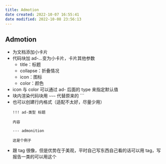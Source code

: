 ```yaml
---
title: Admotion
date created: 2022-10-07 16:55:41
date modified: 2022-10-08 23:56:13
---
```

## Admotion

- 为文档添加小卡片
- 代码块加 ad-…变为小卡片，卡片其他参数
	- title：标题
	- collapse：折叠情况
	- icon：图标
	- color：颜色
- icon 与 color 可以通过 ad- 后面的 type 来指定默认值
- 块内渲染代码块用 `~~~` 代替原来的 ```
- 也可以创建行内格式（适配不太好，尽量少用）
	```text
	!!! ad-类型 标题

	内容

	--- admonition
	```
	```ad-example
	这是个例子
	```
- 跟 tag 很像，但是优势在于美观，平时自己写东西自己看的话可以用 tag，写报告一类的可以用这个
